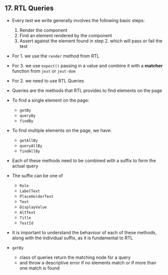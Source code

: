 ## 17. RTL Queries

- Every test we write generally involves the following basic steps:

  1. Render the component
  2. Find an element rendered by the component
  3. Assert against the element found in step 2. which will pass or fail the test

- For 1. we use the `render` method from RTL
- For 3. we use `expect()` passing in a value and combine it with a **matcher** function from `jest` or `jest-dom`

- For 2. we need to use RTL Queries
- Queries are the methods that RTL provides to find elements on the page

- To find a single element on the page:

  - `getBy`
  - `queryBy`
  - `findBy`

- To find multiple elements on the page, we have:

  - `getAllBy`
  - `queryAllBy`
  - `findAllBy`

- Each of these methods need to be combined with a suffix to form the actual query

- The suffix can be one of

  - `Role`
  - `LabelText`
  - `PlaceHolderText`
  - `Text`
  - `DisplayValue`
  - `AltText`
  - `Title`
  - `TestId`

- It is important to understand the behaviour of each of these methods, along with the individual suffix, as it is fundamental to RTL

- `getBy`
  - class of queries return the matching node for a query
  - and throw a descriptive error if no elements match or if more than one match is found
